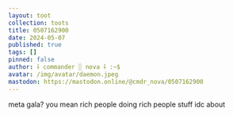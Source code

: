 ```yaml
---
layout: toot
collection: toots
title: 0507162900
date: 2024-05-07
published: true
tags: []
pinned: false
author: ⸸ commander ░ nova ⸸ :~$
avatar: /img/avatar/daemon.jpeg
mastodon: https://mastodon.online/@cmdr_nova/0507162900
---
```


meta gala? you mean rich people doing rich people stuff idc about
